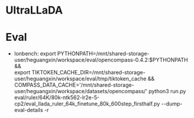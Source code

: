 # UltraLLaDA

# Eval
- lonbench:
  export PYTHONPATH=/mnt/shared-storage-user/heguangxin/workspace/eval/opencompass-0.4.2:$PYTHONPATH && \
export TIKTOKEN_CACHE_DIR=/mnt/shared-storage-user/heguangxin/workspace/eval/tmp/tiktoken_cache && \
COMPASS_DATA_CACHE='/mnt/shared-storage-user/heguangxin/workspace/datasets/opencompass/' python3 run.py eval/ruler/64K/80k-ntk562-lr2e-5-cp2/eval_llada_ruler_64k_finetune_80k_600step_firsthalf.py --dump-eval-details -r
